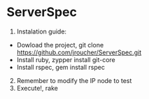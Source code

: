 # ServerSpec
1. Instalation guide:
  - Dowload the project, git clone https://github.com/jroucher/ServerSpec.git
  - Install ruby, zypper install git-core
  - Install rspec, gem install rspec
2. Remember to modify the IP node to test
3. Execute!, rake

